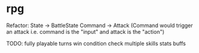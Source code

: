 # rpg

Refactor:
State -> BattleState
Command -> Attack (Command would trigger an attack i.e. command is the "input" and attack is the "action")

TODO:
fully playable turns
win condition check
multiple skills
stats
buffs
